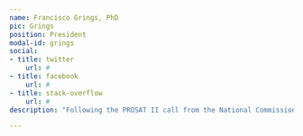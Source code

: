 ```yaml
---
name: Francisco Grings, PhD
pic: Grings
position: President
modal-id: grings
social:
- title: twitter
    url: #
- title: facebook
    url: #
- title: stack-overflow
    url: #
description: "Following the PROSAT II call from the National Commission for Space Activities (CONAE), a system was developed using active microwave polarimetric satellite information from the Argentine SAOCOM Mission, together with other optical and radar satellite data, for monitoring wetlands in Argentina (in line with the use of satellite information for wetland inventory programs). Work was carried out in pilot wetland landscape units: the Ramsar Site in the Upper Delta (Entre Ríos Province), Concepción del Uruguay (Entre Ríos Province), and Bajo de los Saladillos (Santa Fe Province). The first objective was to develop a catalog of backscatter coefficients (active microwave, C and L bands) and spectral responses (visible and reflective infrared) associated with the wetland types in the study areas."

---
```


